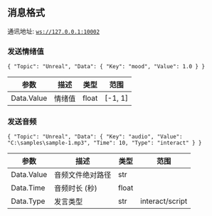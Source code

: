 ## 消息格式

通讯地址: [`ws://127.0.0.1:10002`](ws://127.0.0.1:10002)



### 发送情绪值

`
{
    "Topic": "Unreal",
    "Data": {
        "Key": "mood",
        "Value": 1.0
    }
}
`



| 参数       | 描述   | 类型  | 范围    |
| ---------- | ------ | ----- | ------- |
| Data.Value | 情绪值 | float | [-1, 1] |





### 发送音频

`
{
    "Topic": "Unreal",
    "Data": {
        "Key": "audio",
        "Value": "C:\samples\sample-1.mp3",
        "Time": 10,
        "Type": "interact"
    }
}
`



| 参数       | 描述             | 类型  | 范围            |
| ---------- | ---------------- | ----- | --------------- |
| Data.Value | 音频文件绝对路径 | str   |                 |
| Data.Time  | 音频时长 (秒)    | float |                 |
| Data.Type  | 发言类型         | str   | interact/script |

